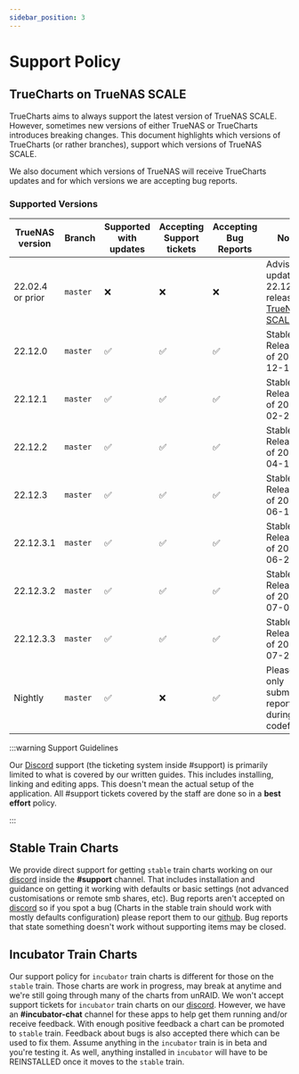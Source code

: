 ```yaml
---
sidebar_position: 3
---
```


# Support Policy

## TrueCharts on TrueNAS SCALE

TrueCharts aims to always support the latest version of TrueNAS SCALE.
However, sometimes new versions of either TrueNAS or TrueCharts introduces breaking changes.
This document highlights which versions of TrueCharts (or rather branches), support which versions of TrueNAS SCALE.

We also document which versions of TrueNAS will receive TrueCharts updates and for which versions we are accepting bug reports.

### Supported Versions

| TrueNAS version  | Branch   | Supported with updates | Accepting Support tickets | Accepting Bug Reports | Notes                                                                                                          |
| ---------------- | -------- | ---------------------- | ------------------------- | --------------------- | -------------------------------------------------------------------------------------------------------------- |
| 22.02.4 or prior | `master` | :x:                    | :x:                       | :x:                   | Advised to update to 22.12.2 release of [TrueNAS SCALE](https://www.truenas.com/docs/scale/scalereleasenotes/) |
| 22.12.0          | `master` | :white_check_mark:     | :white_check_mark:        | :white_check_mark:    | Stable Release as of 2022-12-13                                                                                |
| 22.12.1          | `master` | :white_check_mark:     | :white_check_mark:        | :white_check_mark:    | Stable Release as of 2023-02-21                                                                                |
| 22.12.2          | `master` | :white_check_mark:     | :white_check_mark:        | :white_check_mark:    | Stable Release as of 2023-04-11                                                                                |
| 22.12.3          | `master` | :white_check_mark:     | :white_check_mark:        | :white_check_mark:    | Stable Release as of 2023-06-13                                                                                |
| 22.12.3.1        | `master` | :white_check_mark:     | :white_check_mark:        | :white_check_mark:    | Stable Release as of 2023-06-20                                                                                |
| 22.12.3.2        | `master` | :white_check_mark:     | :white_check_mark:        | :white_check_mark:    | Stable Release as of 2023-07-05                                                                                |
| 22.12.3.3        | `master` | :white_check_mark:     | :white_check_mark:        | :white_check_mark:    | Stable Release as of 2023-07-25                                                                                |
| Nightly          | `master` | :white_check_mark:     | :x:                       | :white_check_mark:    | Please only submit bug reports during codefreeze                                                               |

:::warning Support Guidelines

Our [Discord](/s/discord) support (the ticketing system inside #support) is primarily limited to what is covered by our written guides. This includes installing, linking and editing apps. This doesn't mean the actual setup of the application. All #support tickets covered by the staff are done so in a **best effort** policy.

:::

## Stable Train Charts

We provide direct support for getting `stable` train charts working on our [discord](/s/discord) inside the **#support** channel.
That includes installation and guidance on getting it working with defaults or basic settings (not advanced customisations or remote smb shares, etc).
Bug reports aren't accepted on [discord](/s/discord) so if you spot a bug (Charts in the stable train should work with mostly defaults configuration)
please report them to our [github](https://github.com/truecharts/charts/issues/new/choose). Bug reports that state something doesn't work without supporting items may be closed.

## Incubator Train Charts

Our support policy for `incubator` train charts is different for those on the `stable` train. Those charts are work in progress,
may break at anytime and we're still going through many of the charts from unRAID. We won't accept support tickets for `incubator` train
charts on our [discord](/s/discord). However, we have an **#incubator-chat** channel for these apps to help get them running and/or receive feedback.
With enough positive feedback a chart can be promoted to `stable` train. Feedback about bugs is also accepted there which can be used to fix them.
Assume anything in the `incubator` train is in beta and you're testing it. As well, anything installed in `incubator` will have to be REINSTALLED once it moves to the `stable` train.
